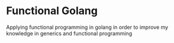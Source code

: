 # Functional Golang




Applying functional programming in golang in order to improve my knowledge in generics and functional programming